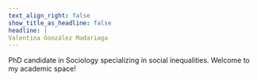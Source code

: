 ```yaml
---
text_align_right: false
show_title_as_headline: false
headline: |
Valentina González Madariaga 
---
```

 PhD candidate in Sociology specializing in social inequalities. Welcome to my academic space! 
